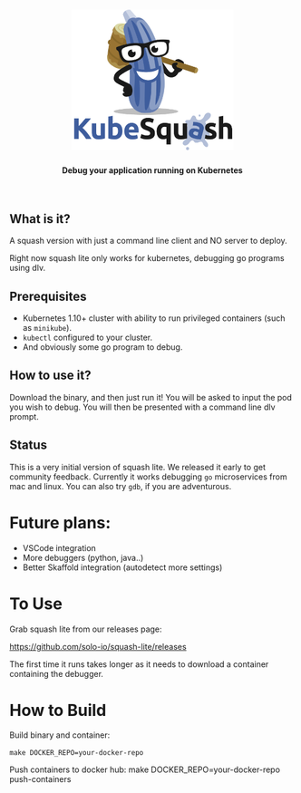 <h1 align="center">
    <img src="/images/KubeSquash.png" alt="squash" width="285" height="248">
</h1>


<h4 align="center">Debug your application running on Kubernetes</h4>
<BR>


## What is it?
A squash version with just a command line client and NO server to deploy.

Right now squash lite only works for kubernetes, debugging go programs using dlv.

## Prerequisites
- Kubernetes 1.10+ cluster with ability to run privileged containers (such as `minikube`).
- `kubectl` configured to your cluster.
- And obviously some go program to debug.

## How to use it?

Download the binary, and then just run it!
You will be asked to input the pod you wish to debug. You will then be presented with a command line dlv prompt.

## Status
This is a very initial version of squash lite. We released it early to get community feedback.
Currently it works debugging `go` microservices from mac and linux. 
You can also try `gdb`, if you are adventurous.

# Future plans:

- VSCode integration
- More debuggers (python, java..)
- Better Skaffold integration (autodetect more settings)

# To Use
Grab squash lite from our releases page:

https://github.com/solo-io/squash-lite/releases

The first time it runs takes longer as it needs to download a container containing the debugger.

# How to Build

Build binary and container:
```
make DOCKER_REPO=your-docker-repo
``` 

Push containers to docker hub:
make DOCKER_REPO=your-docker-repo push-containers